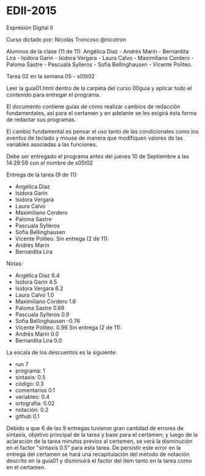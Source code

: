 # EDII-2015
Expresión Digital II

Curso dictado por:
Nicolás Troncoso @nicotron

Alumnos de la clase (11 de 11):
Angélica Diaz - Andrés Marin - Bernardita Lira - Isidora Garin - Isidora Vergara - Laura Calvo - Maximiliano Cordero - Paloma Sastre - Pascuala Sylleros - Sofia Bellinghausen - Vicente Politeo.

Tarea 02 en la semana 05 - s05t02

Leer la guía01.html dentro de la carpeta del curso 00guia y aplicar todo el contenido para entregar el programa.

El documento contiene guías de cómo realizar cambios de redacción fundamentales, así para el certamen y en adelante se les exigirá ésta forma de redactar sus programas.

El cambio fundamental es pensar el uso tanto de las condicionales como los eventos de teclado y mouse de manera que modifiquen valores de las variables asociadas a las funciones.

Debe ser entregado el programa antes del jueves 10 de Septiembre a las 14:29:59 con el nombre de s05t02

Entrega de la tarea (9 de 11):
- Angélica Diaz 
- Isidora Garin 
- Isidora Vergara 
- Laura Calvo 
- Maximiliano Cordero 
- Paloma Sastre 
- Pascuala Sylleros 
- Sofia Bellinghausen 
- Vicente Politeo. 
Sin entrega (2 de 11):
- Andrés Marin 
- Bernardita Lira

Notas:
- Angélica Diaz 6.4
- Isidora Garin 4.5
- Isidora Vergara 6.2
- Laura Calvo 1.0
- Maximiliano Cordero 1.6 
- Paloma Sastre 0.88
- Pascuala Sylleros 0.9
- Sofia Bellinghausen -0.76
- Vicente Politeo. 0.96
Sin entrega (2 de 11):
- Andrés Marin 0.0
- Bernardita Lira 0.0

La escala de los descuentos es la siguiente:
- run	7
- programa:	1
- sintaxis:	0.5
- código:	0.3
- comentarios	0.1
- variables:	0.4
- ortografía:	0.02
- notación:	0.2
- github	0.1

Debido a que 6 de las 9 entregas tuvieron gran cantidad de errores de sintaxis, objetivo principal de la tarea y base para el certamen; y luego de la aclaración de la tarea minutos previos al certamen, se verá la disminución en el factor "sintaxis 0.5" para esta tarea. 
De persistir este error en la entrega del certamen se hará una recapitulación del método de notación descrito en la guia01 y disminuirá el factor del ítem tanto en la tarea como en el certamen.